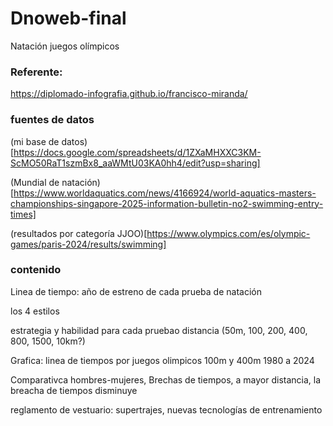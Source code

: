 # Dnoweb-final
Natación juegos olímpicos


### Referente:

https://diplomado-infografia.github.io/francisco-miranda/

### fuentes de datos
(mi base de datos)[https://docs.google.com/spreadsheets/d/1ZXaMHXXC3KM-ScMO50RaT1szmBx8_aaWMtU03KA0hh4/edit?usp=sharing]

(Mundial de natación)[https://www.worldaquatics.com/news/4166924/world-aquatics-masters-championships-singapore-2025-information-bulletin-no2-swimming-entry-times]

(resultados por categoría JJOO)[https://www.olympics.com/es/olympic-games/paris-2024/results/swimming]


### contenido

Linea de tiempo: año de estreno de cada prueba de natación

los 4 estilos

estrategia y habilidad para cada pruebao distancia (50m, 100, 200, 400, 800, 1500, 10km?)

Grafica: linea de tiempos por juegos olimpicos 100m y 400m
1980 a 2024

Comparativca hombres-mujeres, Brechas de tiempos, a mayor distancia, la breacha de tiempos disminuye

reglamento de vestuario: supertrajes, nuevas tecnologías de entrenamiento
